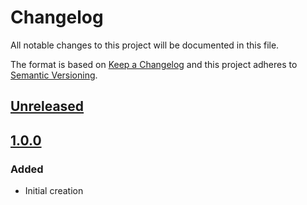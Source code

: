 <!--
SPDX-FileCopyrightText: 2021 Comcast Cable Communications Management, LLC
SPDX-License-Identifier: Apache-2.0
-->
# Changelog
All notable changes to this project will be documented in this file.

The format is based on [Keep a Changelog](http://keepachangelog.com/en/1.0.0/)
and this project adheres to [Semantic Versioning](http://semver.org/spec/v2.0.0.html).

## [Unreleased]

## [1.0.0]
### Added
- Initial creation

[Unreleased]: https://github.com/xmidt-org/coverity-installer-action/compare/v1.0.0...HEAD
[1.0.0]: https://github.com/xmidt-org/coverity-installer-action/compare/264e9cd28a7c927fbb2109608f815b509a494d94...v1.0.0
